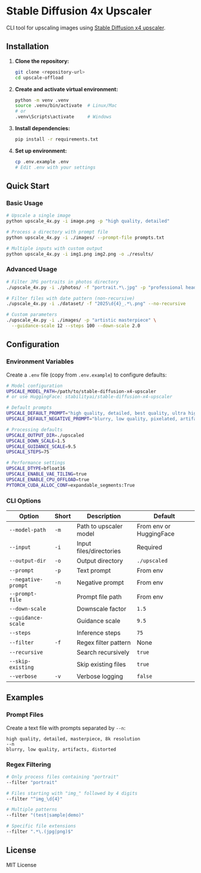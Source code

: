 # Stable Diffusion 4x Upscaler

CLI tool for upscaling images using [Stable Diffusion x4 upscaler](https://huggingface.co/stabilityai/stable-diffusion-x4-upscaler).

## Installation

1. **Clone the repository:**
   ```bash
   git clone <repository-url>
   cd upscale-offload
   ```

2. **Create and activate virtual environment:**
   ```bash
   python -m venv .venv
   source .venv/bin/activate  # Linux/Mac
   # or
   .venv\Scripts\activate     # Windows
   ```

3. **Install dependencies:**
   ```bash
   pip install -r requirements.txt
   ```

4. **Set up environment:**
   ```bash
   cp .env.example .env
   # Edit .env with your settings
   ```

## Quick Start

### Basic Usage

```bash
# Upscale a single image
python upscale_4x.py -i image.png -p "high quality, detailed"

# Process a directory with prompt file
python upscale_4x.py -i ./images/ --prompt-file prompts.txt

# Multiple inputs with custom output
python upscale_4x.py -i img1.png img2.png -o ./results/
```

### Advanced Usage

```bash
# Filter JPG portraits in photos directory
./upscale_4x.py -i ./photos/ -f "portrait.*\.jpg" -p "professional headshot"

# Filter files with date pattern (non-recursive)
./upscale_4x.py -i ./dataset/ -f "2025\d{4}_.*\.png" --no-recursive

# Custom parameters
./upscale_4x.py -i ./images/ -p "artistic masterpiece" \
  --guidance-scale 12 --steps 100 --down-scale 2.0
```

## Configuration

### Environment Variables

Create a `.env` file (copy from `.env.example`) to configure defaults:

```bash
# Model configuration
UPSCALE_MODEL_PATH=/path/to/stable-diffusion-x4-upscaler
# or use HuggingFace: stabilityai/stable-diffusion-x4-upscaler

# Default prompts
UPSCALE_DEFAULT_PROMPT="high quality, detailed, best quality, ultra high res, 8k"
UPSCALE_DEFAULT_NEGATIVE_PROMPT="blurry, low quality, pixelated, artifacts"

# Processing defaults
UPSCALE_OUTPUT_DIR=./upscaled
UPSCALE_DOWN_SCALE=1.5
UPSCALE_GUIDANCE_SCALE=9.5
UPSCALE_STEPS=75

# Performance settings
UPSCALE_DTYPE=bfloat16
UPSCALE_ENABLE_VAE_TILING=true
UPSCALE_ENABLE_CPU_OFFLOAD=true
PYTORCH_CUDA_ALLOC_CONF=expandable_segments:True
```

### CLI Options

| Option | Short | Description | Default |
|--------|-------|-------------|---------|
| `--model-path` | `-m` | Path to upscaler model | From env or HuggingFace |
| `--input` | `-i` | Input files/directories | Required |
| `--output-dir` | `-o` | Output directory | `./upscaled` |
| `--prompt` | `-p` | Text prompt | From env |
| `--negative-prompt` | `-n` | Negative prompt | From env |
| `--prompt-file` | | Prompt file path | From env |
| `--down-scale` | | Downscale factor | `1.5` |
| `--guidance-scale` | | Guidance scale | `9.5` |
| `--steps` | | Inference steps | `75` |
| `--filter` | `-f` | Regex filter pattern | None |
| `--recursive` | | Search recursively | `true` |
| `--skip-existing` | | Skip existing files | `true` |
| `--verbose` | `-v` | Verbose logging | `false` |

## Examples

### Prompt Files

Create a text file with prompts separated by `--n`:

```
high quality, detailed, masterpiece, 8k resolution
--n
blurry, low quality, artifacts, distorted
```

### Regex Filtering

```bash
# Only process files containing "portrait"
--filter "portrait"

# Files starting with "img_" followed by 4 digits
--filter "^img_\d{4}"

# Multiple patterns
--filter "(test|sample|demo)"

# Specific file extensions
--filter ".*\.(jpg|png)$"
```

## License

MIT License
